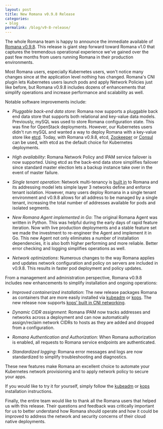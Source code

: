 ```yaml
---
layout: post
title: New Romana v0.9.8 Release
categories:
- blog
permalink: /blog/v9-8-release/
---
```


The whole Romana team is happy to announce the immediate available of [Romana v0.9.8](https://github.com/romana/romana).  This release is giant step forward toward Romana v1.0 that captures the tremendous operational experience we've gained over the past few months from users running Romana in their production environments.

Most Romana users, especially Kubernetes users, won't notice many changes since at the application level nothing has changed. Romana's CNI plugin lets Kubernetes users launch pods and apply Network Policies just like before, but Romana v0.9.8 includes dozens of enhancements that simplify operations and increase performance and scalability as well.

Notable software improvements include:

* *Pluggable back-end data store*:  Romana now supports a pluggable back end data store that supports both relational and key-value data models. Previously, mySQL was used to store Romana configuration state. This was fine for OpenStack deployments. However, our Kubernetes users didn't run mySQL and wanted a way to deploy Romana with a key-value store like [etcd](https://github.com/coreos/etcd). Today, with Romana v0.9.8, etcd, [Zookeeper](https://zookeeper.apache.org/) or [Consul](https://www.consul.io/) can be used, with etcd as the default choice for Kubernetes deployments.

* *High availability*: Romana Network Policy and IPAM service failover is now supported. Using etcd as the back-end data store simplifies failover since standard master election lets a backup instance take over in the event of master failure.

* *Single tenant operation*: Network multi-tenancy is [built in](http://www.romana.io/how/romana_details/#romana-tenant-isolation) to Romana and its addressing model lets simple layer 3 networks define and enforce tenant isolation.  However, many users deploy Romana in a single tenant environment and v0.9.8 allows for all address to be managed by a single tenant, increasing the total number of addresses available for pods and isolated segments.

* *New Romana Agent implemented in Go*: The original Romana Agent was written in Python. This was helpful during the early days of rapid feature iteration. Now with live production deployments and a stable feature set we made the investment to re-engineer the Agent and implement it in Go. This new Agent not only eliminates a number of installation dependencies, it is also both higher performing and more reliable. Better error checking and logging simplifies operations as well.

* *Network optimizations*: Numerous changes to the way Romana applies and updates network configuration and policy on servers are included in v0.9.8. This results in faster pod deployment and policy updates.

From a management and administration perspective, Romana v0.9.8 includes new enhancements to simplify installation and ongoing operations:

* *Improved containerized installation*: The new release packages Romana as containers that are more easily installed via [kubeadm](https://kubernetes.io/docs/getting-started-guides/kubeadm/) or [kops](https://kubernetes.io/docs/getting-started-guides/kops/). The new release now supports [kops' built in CNI networking](https://github.com/kubernetes/kops/blob/master/docs/networking.md#supported-cni-networking).

* *Dynamic CIDR assignment*: Romana IPAM now tracks addresses and networks across a deployment and can now automatically assign/reclaim network CIDRs to hosts as they are added and dropped from a configuration.

* *Romana Authentication and Authorization*: When Romana authorization is enabled, all requests to Romana service endpoints are authenticated.

* *Standardized logging*: Romana error messages and logs are now standardized to simplify troubleshooting and diagnostics.

These new features make Romana an excellent choice to automate your Kubernetes network provisioning and to apply network policy to secure your apps. 

If you would like to try it for yourself, simply follow the 
[kubeadm](https://kubernetes.io/docs/getting-started-guides/kubeadm/) or [kops](https://kubernetes.io/docs/getting-started-guides/kops/) 
installation instructions.

Finally, the entire team would like to thank all the Romana users that helped us with this release. Their questions and feedback was critically important for us to better understand how Romana should operate and how it could be improved to address the network and security concerns of their cloud native deployments.
